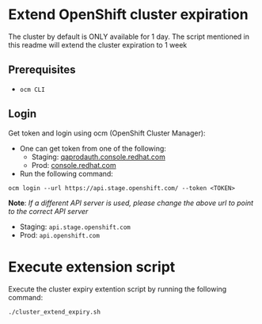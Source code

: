 
# Extend OpenShift cluster expiration

The cluster by default is ONLY available for 1 day. The script mentioned in this
readme will extend the cluster expiration to 1 week

## Prerequisites
* `ocm CLI`

## Login
Get token and login using ocm (OpenShift Cluster Manager):
* One can get token from one of the following:
    * Staging: [qaprodauth.console.redhat.com](https://qaprodauth.console.redhat.com/openshift/token/show)
    * Prod: [console.redhat.com](https://console.redhat.com/openshift/token/show)
* Run the following command:
```
ocm login --url https://api.stage.openshift.com/ --token <TOKEN>
```
**Note**: 
_If a different API server is used, please change the above url to point to the correct API server_
* Staging: `api.stage.openshift.com`
* Prod: `api.openshift.com`

# Execute extension script
Execute the cluster expiry extention script by running the following command:
```
./cluster_extend_expiry.sh
```
